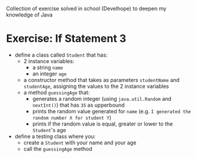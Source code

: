 Collection of exercise solved in school (Develhope) to deepen my knowledge of Java

# Exercise: If Statement 3
* define a class called `Student` that has:
  * 2 instance variables:
    * a string `name`
    * an integer `age`
  * a constructor method that takes as parameters `studentName` and `studentAge`, assigning the values to the 2 instance variables
  * a method `guessingAge` that:
    * generates a random integer (using `java.util.Random` and `nextInt()`) that has `35` as upperbound
    * prints the random value generated for `name` (e.g. `I generated the random number X for student Y`)
    * prints if the random value is equal, greater or lower to the `Student`'s age
* define a testing class where you:
  * create a `Student` with your name and your age
  * call the `guessingAge` method
